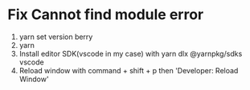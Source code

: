 


# Fix Cannot find module error
1. yarn set version berry
2. yarn
3. Install editor SDK(vscode in my case) with yarn dlx @yarnpkg/sdks vscode
4. Reload window with command + shift + p then 'Developer: Reload Window'

